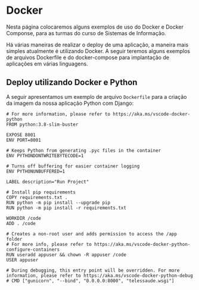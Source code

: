 # Docker

Nesta página colocaremos alguns exemplos de uso do Docker e Docker Componse, para as turmas do curso de Sistemas de Informação.

Há várias maneiras de realizar o deploy de uma aplicação, a maneira mais simples atualmente é utilizando Docker.
A seguir teremos alguns exemplos de arquivos Dockerfile e do docker-compose para implantação de aplicações em várias linguagens.

## Deploy utilizando Docker e Python

A seguir apresentamos um exemplo de arquivo `Dockerfile` para a criação da imagem da nossa aplicação Python com Django:

```docker
# For more information, please refer to https://aka.ms/vscode-docker-python
FROM python:3.8-slim-buster

EXPOSE 8001
ENV PORT=8001

# Keeps Python from generating .pyc files in the container
ENV PYTHONDONTWRITEBYTECODE=1

# Turns off buffering for easier container logging
ENV PYTHONUNBUFFERED=1

LABEL description="Run Project"

# Install pip requirements
COPY requirements.txt .
RUN python -m pip install --upgrade pip
RUN python -m pip install -r requirements.txt

WORKDIR /code
ADD . /code

# Creates a non-root user and adds permission to access the /app folder
# For more info, please refer to https://aka.ms/vscode-docker-python-configure-containers
RUN useradd appuser && chown -R appuser /code
USER appuser

# During debugging, this entry point will be overridden. For more information, please refer to https://aka.ms/vscode-docker-python-debug
# CMD ["gunicorn", "--bind", "0.0.0.0:8000", "telessaude.wsgi"]
```
